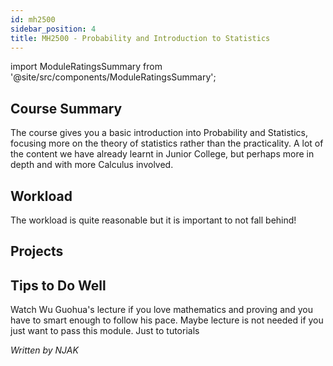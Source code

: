 ```yaml
---
id: mh2500
sidebar_position: 4
title: MH2500 - Probability and Introduction to Statistics
---
```






import ModuleRatingsSummary from '@site/src/components/ModuleRatingsSummary';

<ModuleRatingsSummary 
  lectureClarity={2}
  contentRelevance={3}
  contentDifficulty={3}
  overallWorkload={3}
  teamDependency={1}
/>

## Course Summary

The course gives you a basic introduction into Probability and Statistics, focusing more on the theory of statistics rather than the practicality. A lot of the content we have already learnt in Junior College, but perhaps more in depth and with more Calculus involved.

## Workload

The workload is quite reasonable but it is important to not fall behind!

## Projects



## Tips to Do Well

Watch Wu Guohua's lecture if you love mathematics and proving and you have to smart enough to follow his pace. Maybe lecture is not needed if you just want to pass this module. Just to tutorials

*Written by NJAK*

